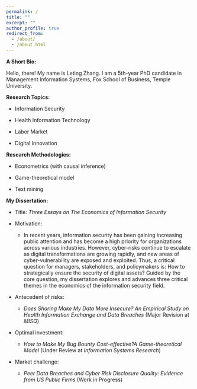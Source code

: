 ```yaml
---
permalink: /
title: ""
excerpt: ""
author_profile: true
redirect_from: 
  - /about/
  - /about.html
---
```


**A Short Bio:**

Hello, there! My name is Leting Zhang. I am a 5th-year PhD candidate in Management Information Systems, Fox School of Business, Temple University.



**Research Topics:**

- Information Security

- Health Information Technology

- Labor Market

- Digital Innovation

  

**Research Methodologies:**

- Econometrics (with causal inference)

- Game-theoretical model

- Text mining

  

**My Dissertation:**

- Title: *Three Essays on The Economics of Information Security*
- Motivation: 
  - In recent years, information security has been gaining increasing public attention and has
    become a high priority for organizations across various industries. However, cyber-risks continue
    to escalate as digital transformations are growing rapidly, and new areas of cyber-vulnerability are
    exposed and exploited. Thus, a critical question for managers, stakeholders, and policymakers
    is: How to strategically ensure the security of digital assets? Guided by the core question, my
    dissertation explores and advances three critical themes in the economics of the information
    security field.  

- Antecedent of risks:
  -  **Does Sharing Make My Data More Insecure? An Empirical Study on Health*
    Information Exchange and Data Breaches*  (Major Revision at *MISQ*)

- Optimal investment:
  -   *How to Make My Bug Bounty Cost-effective?A Game-theoretical Model* (Under Review at *Information Systems Research*)

- Market challenge:
  -  *Peer Data Breaches and Cyber Risk Disclosure Quality: Evidence from US Public
    Firms* (Work in Progress)


​		
